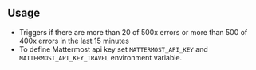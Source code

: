 ## Usage
- Triggers if there are more than 20 of 500x errors or more than 500 of 400x errors in the last 15 minutes
- To define Mattermost api key set `MATTERMOST_API_KEY` and `MATTERMOST_API_KEY_TRAVEL` environment variable.